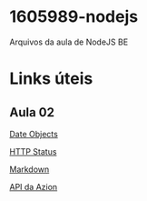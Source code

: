 # 1605989-nodejs
Arquivos da aula de NodeJS BE

# Links úteis

## Aula 02
[Date Objects](https://developer.mozilla.org/pt-BR/docs/Web/JavaScript/Reference/Global_Objects/Date)

[HTTP Status](https://developer.mozilla.org/pt-BR/docs/Web/HTTP/Status)

[Markdown](https://www.markdownguide.org/)

[API da Azion](https://api.azion.com/)